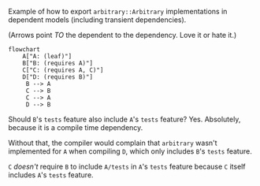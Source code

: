 Example of how to export `arbitrary::Arbitrary` implementations in dependent models (including transient dependencies).

(Arrows point *TO* the dependent to the dependency. Love it or hate it.)

```mermaid
flowchart
    A["A: (leaf)"]
    B["B: (requires A)"]
    C["C: (requires A, C)"]
    D["D: (requires B)"]
     B --> A
     C --> B
     C --> A
     D --> B
```

Should `B`'s `tests` feature also include `A`'s `tests` feature? Yes. Absolutely, because it is a compile time dependency.

Without that, the compiler would complain that `arbitrary` wasn't implemented for `A` when compiling `D`, which only includes `B`'s `tests` feature. 

`C` *doesn't* require `B` to include `A/tests` in `A`'s `tests` feature because `C` itself includes `A`'s `tests` feature.